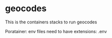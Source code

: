 # geocodes
This is the containers stacks to run geocodes

Poratainer:
 env files need to have extensions: .env
